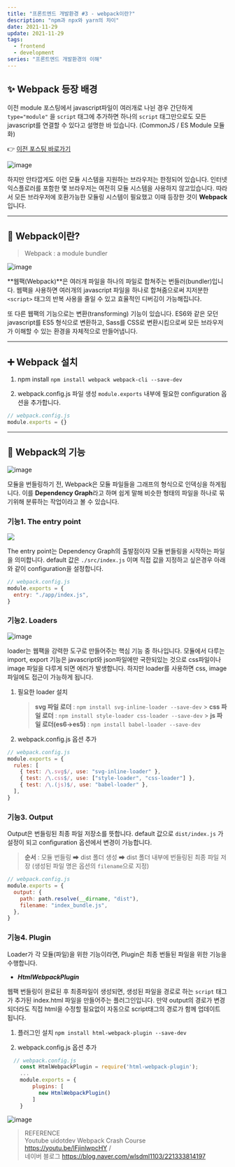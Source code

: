 ```yaml
---
title: "프론트엔드 개발환경 #3 - webpack이란?"
description: "npm과 npx와 yarn의 차이"
date: 2021-11-29
update: 2021-11-29
tags:
  - frontend
  - development
series: "프론트엔드 개발환경의 이해"
---
```


## ✨ Webpack 등장 배경

이전 module 포스팅에서 javascript파일이 여러개로 나뉜 경우 간단하게 `type="module"` 을 `script` 태그에 추가하면 하나의 `script` 태그만으로도 모든 javascript를 연결할 수 있다고 설명한 바 있습니다. (CommonJS / ES Module 모듈화)

👉 [이전 포스팅 바로가기 ](https://devjoylee.github.io/module)

![image](https://images.velog.io/images/joyact/post/dfabe050-6ecc-4706-9e40-208164cb5621/image.png)

하지만 안타깝게도 이런 모듈 시스템을 지원하는 브라우저는 한정되어 있습니다. 인터넷 익스플로러를 포함한 몇 브라우저는 여전히 모듈 시스템을 사용하지 않고있습니다. 따라서 모든 브라우저에 호환가능한 모듈링 시스템이 필요했고 이때 등장한 것이 **Webpack** 입니다.

---

## 🧐 Webpack이란?

> Webpack : a module bundler

![image](https://images.velog.io/images/joyact/post/d47c7828-ea1a-4844-bf88-d950f185899c/image.png)

**웹팩(Webpack)**은 여러개 파일을 하나의 파일로 합쳐주는 번들러(bundler)입니다. 웹팩을 사용하면 여러개의 javascript 파일을 하나로 합쳐줌으로써 지저분한 `<script>` 태그의 반복 사용을 줄일 수 있고 효율적인 디버깅이 가능해집니다.

또 다른 웹팩의 기능으로는 변환(transforming) 기능이 있습니다. ES6와 같은 모던 javascript를 ES5 형식으로 변환하고, Sass를 CSS로 변환시킴으로써 모든 브라우저가 이해할 수 있는 환경을 자체적으로 만들어냅니다.

---

## ➕ Webpack 설치

1. npm install
   `npm install webpack webpack-cli --save-dev`

2. webpack.config.js 파일 생성
   `module.exports` 내부에 필요한 configuration 옵션을 추가합니다.

```javascript
// webpack.config.js
module.exports = {}
```

---

## 🚀 Webpack의 기능

![image](https://images.velog.io/images/joyact/post/835b56bd-c22f-4fdf-b49f-57559b59a90d/Full-Stack-Introduction-to-Webpack.docx-2.jpg)

모듈을 번들링하기 전, Webpack은 모듈 파일들을 그래프의 형식으로 인덱싱을 하게됩니다. 이를 **Dependency Graph**라고 하며 쉽게 말해 비슷한 형태의 파일을 하나로 묶기위해 분류하는 작업이라고 볼 수 있습니다.
<br />

### 기능1. The entry point

![](https://images.velog.io/images/joyact/post/2afea557-9875-4a91-ac40-94117260cc6a/image.png)

The entry point는 Dependency Graph의 출발점이자 모듈 번들링을 시작하는 파일을 의미합니다. default 값은 `./src/index.js` 이며 직접 값을 지정하고 싶은경우 아래와 같이 configuration을 설정합니다.

```javascript
// webpack.config.js
module.exports = {
  entry: "./app/index.js",
}
```

### 기능2. Loaders

![image](https://images.velog.io/images/joyact/post/877e8797-5b3d-490e-9076-b428a968acf8/image.png)

loader는 웹팩을 강력한 도구로 만들어주는 핵심 기능 중 하나입니다. 모듈에서 다루는 import, export 기능은 javascript와 json파일에만 국한되있는 것으로 css파일이나 image 파일을 다루게 되면 에러가 발생합니다. 하지만 loader를 사용하면 css, image 파일에도 접근이 가능하게 됩니다.

1. 필요한 loader 설치

   > **svg 파일 로더** : `npm install svg-inline-loader --save-dev` > **css 파일 로더** : `npm install style-loader css-loader --save-dev` > **js 파일 로더(es6->es5)** : `npm install babel-loader --save-dev`

2. webpack.config.js 옵션 추가

```javascript
// webpack.config.js
module.exports = {
  rules: [
    { test: /\.svg$/, use: "svg-inline-loader" },
    { test: /\.css$/, use: ["style-loader", "css-loader"] },
    { test: /\.(js)$/, use: "babel-loader" },
  ],
}
```

### 기능3. Output

Output은 번들링된 최종 파일 저장소를 뜻합니다. default 값으로 `dist/index.js` 가 설정이 되고 configuration 옵션에서 변경이 가능합니다.

> **순서** : 모듈 번들링 ➡ dist 폴더 생성 ➡ dist 폴더 내부에 번들링된 최종 파일 저장
> (생성된 파일 명은 옵션의 `filename`으로 지정)

```javascript
// webpack.config.js
module.exports = {
  output: {
    path: path.resolve(__dirname, "dist"),
    filename: "index_bundle.js",
  },
}
```

### 기능4. Plugin

Loader가 각 모듈(파일)을 위한 기능이라면, Plugin은 최종 번들된 파일을 위한 기능을 수행합니다.

- _**HtmlWebpackPlugin**_

웹팩 번들링이 완료된 후 최종파일이 생성되면, 생성된 파일을 경로로 하는 `script` 태그가 추가된 index.html 파일을 만들어주는 플러그인입니다. 만약 output의 경로가 변경되더라도 직접 html을 수정할 필요없이 자동으로 script태그의 경로가 함께 업데이트 됩니다.

1. 플러그인 설치
   `npm install html-webpack-plugin --save-dev`

2. webpack.config.js 옵션 추가

```javascript
  // webpack.config.js
	const HtmlWebpackPlugin = require('html-webpack-plugin');
	...
	module.exports = {
    	plugins: [
          new HtmlWebpackPlugin()
        ]
    }
```

![image](https://images.velog.io/images/joyact/post/ebea04b9-b261-4f62-911d-79da4c2a7635/image.png)

> REFERENCE <br /> Youtube uidotdev Webpack Crash Course https://youtu.be/lFjinlwpcHY / <br /> 네이버 블로그 https://blog.naver.com/wlsdml1103/221333814197

